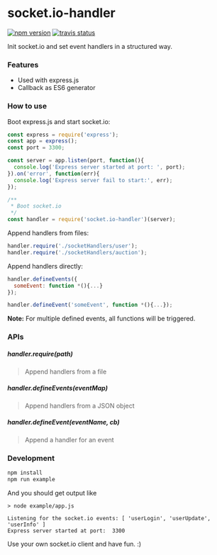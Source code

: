 # socket.io-handler
[![npm version](https://badge.fury.io/js/socket.io-handler.svg)](https://badge.fury.io/js/socket.io-handler)
[![travis status](https://travis-ci.org/hankchiutw/socket.io-handler.svg?branch=master)](https://travis-ci.org/hankchiutw/socket.io-handler)

Init socket.io and set event handlers in a structured way.

### Features
- Used with express.js
- Callback as ES6 generator

### How to use

Boot express.js and start socket.io:
```js
const express = require('express');
const app = express();
const port = 3300;

const server = app.listen(port, function(){
  console.log('Express server started at port: ', port);
}).on('error', function(err){
  console.log('Express server fail to start:', err);
});

/**
 * Boot socket.io
 */
const handler = require('socket.io-handler')(server);
```

Append handlers from files:
```js
handler.require('./socketHandlers/user');
handler.require('./socketHandlers/auction');
```

Append handlers directly:
```js
handler.defineEvents({
  someEvent: function *(){...}
});

handler.defineEvent('someEvent', function *(){...});
```
**Note:** For multiple defined events, all functions will be triggered.

### APIs

##### handler.require(path)
> Append handlers from a file

##### handler.defineEvents(eventMap)
> Append handlers from a JSON object

##### handler.defineEvent(eventName, cb)
> Append a handler for an event

### Development

```sh
npm install
npm run example
```

And you should get output like
```
> node example/app.js

Listening for the socket.io events: [ 'userLogin', 'userUpdate', 'userInfo' ]
Express server started at port:  3300
```
Use your own socket.io client and have fun. :)
